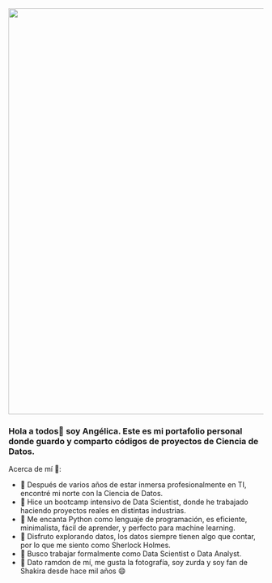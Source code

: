 <div id="header" align="center">
  <img src="https://github.com/noelianav91/noelianav91/blob/main/banner_8.png" width="800"/>
</div>


### Hola a todos👋 soy Angélica. Este es mi portafolio personal donde guardo y comparto códigos de proyectos de Ciencia de Datos.

Acerca de mí 🙊:

- 🔭 Después de varios años de estar inmersa profesionalmente en TI, encontré mi norte con la Ciencia de Datos.
- 🌱 Hice un bootcamp intensivo de Data Scientist, donde he trabajado haciendo proyectos reales en distintas industrias.
- 👯 Me encanta Python como lenguaje de programación, es eficiente, minimalista, fácil de aprender, y perfecto para machine learning.
- 🫶 Disfruto explorando datos, los datos siempre tienen algo que contar, por lo que me siento como Sherlock Holmes.
- 🤔 Busco trabajar formalmente como Data Scientist o Data Analyst.
- 🙊 Dato ramdon de mí, me gusta la fotografía, soy zurda y soy fan de Shakira desde hace mil años 😄



<!--
**angelicavelez/angelicavelez** is a ✨ _special_ ✨ repository because its `README.md` (this file) appears on your GitHub profile.
-->
